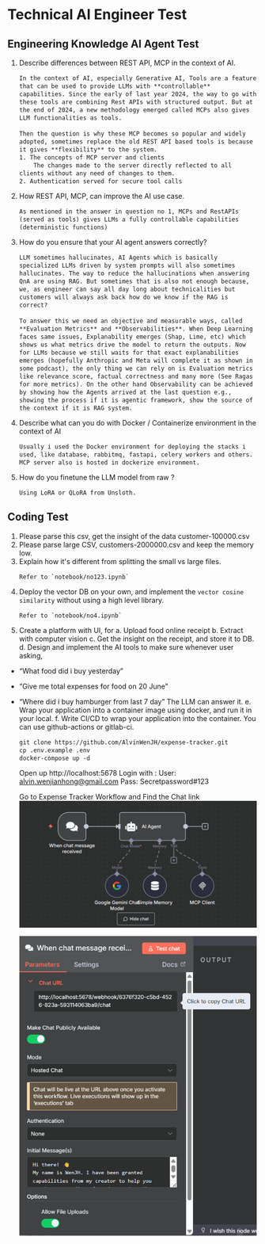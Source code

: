 # Technical AI Engineer Test


## Engineering Knowledge AI Agent Test
1. Describe differences between REST API, MCP in the context of AI.
    ```
    In the context of AI, especially Generative AI, Tools are a feature that can be used to provide LLMs with **controllable** capabilities. Since the early of last year 2024, the way to go with these tools are combining Rest APIs with structured output. But at the end of 2024, a new methodology emerged called MCPs also gives LLM functionalities as tools.

    Then the question is why these MCP becomes so popular and widely adopted, sometimes replace the old REST API based tools is because it gives **flexibility** to the system.
    1. The concepts of MCP server and clients
        The changes made to the server directly reflected to all clients without any need of changes to them.
    2. Authentication served for secure tool calls
    ```
2. How REST API, MCP, can improve the AI use case.
    ```
    As mentioned in the answer in question no 1, MCPs and RestAPIs (served as tools) gives LLMs a fully controllable capabilities (deterministic functions)
    ```
3. How do you ensure that your AI agent answers correctly?
    ```
    LLM sometimes hallucinates, AI Agents which is basically specialized LLMs driven by system prompts will also sometimes hallucinates. The way to reduce the hallucinations when answering QnA are using RAG. But sometimes that is also not enough because, we, as engineer can say all day long about technicalities but customers will always ask back how do we know if the RAG is correct?

    To answer this we need an objective and measurable ways, called **Evaluation Metrics** and **Observabilities**. When Deep Learning faces same issues, Explanability emerges (Shap, Lime, etc) which shows us what metrics drive the model to return the outputs. Now for LLMs because we still waits for that exact explanabilities emerges (hopefully Anthropic and Meta will complete it as shown in some podcast), the only thing we can rely on is Evaluation metrics like relevance score, factual correctness and many more (See Ragas for more metrics). On the other hand Observability can be achieved by showing how the Agents arrived at the last question e.g., showing the process if it is agentic framework, show the source of the context if it is RAG system.
    ```
4. Describe what can you do with Docker / Containerize environment in the context of AI
    ```
    Usually i used the Docker environment for deploying the stacks i used, like database, rabbitmq, fastapi, celery workers and others. MCP server also is hosted in dockerize environment.
    ```
5. How do you finetune the LLM model from raw ?
    ```
    Using LoRA or QLoRA from Unsloth.
    ```

## Coding Test
1. Please parse this csv, get the insight of the data customer-100000.csv
2. Please parse large CSV, customers-2000000.csv and keep the memory low.
3. Explain how it's different from splitting the small vs large files.
    ```
    Refer to `notebook/no123.ipynb`
    ```
4. Deploy the vector DB on your own, and implement the `vector cosine similarity` without using a high level library.
    ```
    Refer to `notebook/no4.ipynb`
    ```
5. Create a platform with UI, for
a. Upload food online receipt
b. Extract with computer vision
c. Get the insight on the receipt, and store it to DB.
d. Design and implement the AI tools to make sure whenever user asking,
- “What food did i buy yesterday”
- “Give me total expenses for food on 20 June”
- “Where did i buy hamburger from last 7 day”
The LLM can answer it.
e. Wrap your application into a container image using docker, and run it in your
local.
f. Write CI/CD to wrap your application into the container. You can use
github-actions or gitlab-ci.

    ```
    git clone https://github.com/AlvinWenJH/expense-tracker.git
    cp .env.example .env
    docker-compose up -d
    ```
    Open up http://localhost:5678
    Login with :
    User: alvin.wenjianhong@gmail.com
    Pass: Secretpassword#123

    Go to Expense Tracker Workflow and Find the Chat link
    ![image.png](assets/image.png)

    ![image.png](assets/image2.png)



